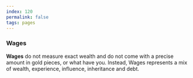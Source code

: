 ```yaml
---
index: 120
permalink: false
tags: pages
---
```


### Wages

**Wages** do not measure exact wealth and do not come with a precise amount in gold pieces, or what have you. Instead, Wages represents a mix of wealth, experience, influence, inheritance and debt.
